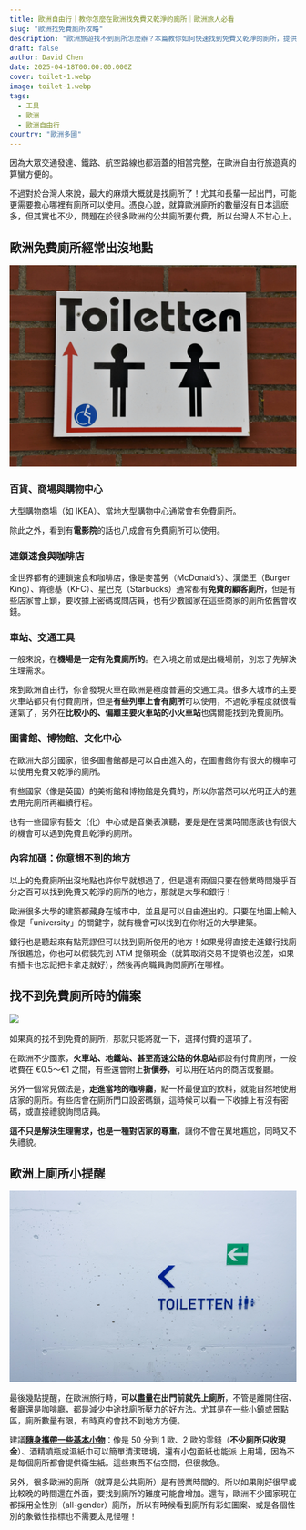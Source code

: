 ```yaml
---
title: 歐洲自由行｜教你怎麼在歐洲找免費又乾淨的廁所｜歐洲旅人必看  
slug: "歐洲找免費廁所攻略"
description: "歐洲旅遊找不到廁所怎麼辦？本篇教你如何快速找到免費又乾淨的廁所，提供你地點攻略與省錢小撇步！"
draft: false
author: David Chen
date: 2025-04-18T00:00:00.000Z
cover: toilet-1.webp
image: toilet-1.webp
tags:
  - 工具
  - 歐洲
  - 歐洲自由行
country: "歐洲多國"
---
```


因為大眾交通發達、鐵路、航空路線也都涵蓋的相當完整，在歐洲自由行旅遊真的算蠻方便的。

不過對於台灣人來說，最大的麻煩大概就是找廁所了！尤其和長輩一起出門，可能更需要擔心哪裡有廁所可以使用。憑良心說，就算歐洲廁所的數量沒有日本這麽多，但其實也不少，問題在於很多歐洲的公共廁所要付費，所以台灣人不甘心上。

## 歐洲免費廁所經常出沒地點

![](toilet-3.webp)

### 百貨、商場與購物中心

大型購物商場（如 IKEA）、當地大型購物中心通常會有免費廁所。

除此之外，看到有**電影院**的話也八成會有免費廁所可以使用。

### 連鎖速食與咖啡店

全世界都有的連鎖速食和咖啡店，像是麥當勞（McDonald’s）、漢堡王（Burger King）、肯德基（KFC）、星巴克（Starbucks）通常都有**免費的顧客廁所**，但是有些店家會上鎖，要收據上密碼或問店員，也有少數國家在這些商家的廁所依舊會收錢。

### 車站、交通工具

一般來說，在**機場是一定有免費廁所的**。在入境之前或是出機場前，別忘了先解決生理需求。

來到歐洲自由行，你會發現火車在歐洲是極度普遍的交通工具。很多大城市的主要火車站都只有付費廁所，但是**有些列車上會有廁所**可以使用，不過乾淨程度就很看運氣了，另外在**比較小的、偏離主要火車站的小火車站**也偶爾能找到免費廁所。

###  圖書館、博物館、文化中心

在歐洲大部分國家，很多圖書館都是可以自由進入的，在圖書館你有很大的機率可以使用免費又乾淨的廁所。

有些國家（像是英國）的美術館和博物館是免費的，所以你當然可以光明正大的進去用完廁所再繼續行程。

也有一些國家有藝文（化）中心或是音樂表演聽，要是是在營業時間應該也有很大的機會可以遇到免費且乾淨的廁所。

### 內容加碼：你意想不到的地方

以上的免費廁所出沒地點也許你早就想過了，但是還有兩個只要在營業時間幾乎百分之百可以找到免費又乾淨的廁所的地方，那就是大學和銀行！

歐洲很多大學的建築都藏身在城市中，並且是可以自由進出的。只要在地圖上輸入像是「university」的關鍵字，就有機會可以找到在你附近的大學建築。

銀行也是聽起來有點荒謬但可以找到廁所使用的地方！如果覺得直接走進銀行找廁所很尷尬，你也可以假裝先到 ATM 提領現金（就算取消交易不提領也沒差，如果有插卡也忘記把卡拿走就好），然後再向職員詢問廁所在哪裡。

## 找不到免費廁所時的備案

![](toilet-4.webp)

如果真的找不到免費的廁所，那就只能將就一下，選擇付費的選項了。

在歐洲不少國家，**火車站、地鐵站、甚至高速公路的休息站**都設有付費廁所，一般收費在 €0.5～€1 之間，有些還會附上**折價券**，可以用在站內的商店或餐廳。

另外一個常見做法是，**走進當地的咖啡廳**，點一杯最便宜的飲料，就能自然地使用店家的廁所。有些店會在廁所門口設密碼鎖，這時候可以看一下收據上有沒有密碼，或直接禮貌詢問店員。

**這不只是解決生理需求，也是一種對店家的尊重**，讓你不會在異地尷尬，同時又不失禮貌。

## 歐洲上廁所小提醒

![](toilet-2.webp)

最後幾點提醒，在歐洲旅行時，**可以盡量在出門前就先上廁所**，不管是離開住宿、餐廳還是咖啡廳，都是減少中途找廁所壓力的好方法。尤其是在一些小鎮或景點區，廁所數量有限，有時真的會找不到地方方便。

建議[**隨身攜帶一些基本小物**](/posts/出國行李打包/)：像是 50 分到 1 歐、2 歐的零錢（**不少廁所只收現金**）、酒精噴瓶或濕紙巾可以簡單清潔環境，還有小包面紙也能派 上用場，因為不是每個廁所都會提供衛生紙。這些東西不佔空間，但很救急。

另外，很多歐洲的廁所（就算是公共廁所）是有營業時間的。所以如果剛好很早或比較晚的時間還在外面，要找到廁所的難度可能會增加。還有，歐洲不少國家現在都採用全性別（all-gender）廁所，所以有時候看到廁所有彩虹圖案、或是各個性別的象徵性指標也不需要太見怪喔！